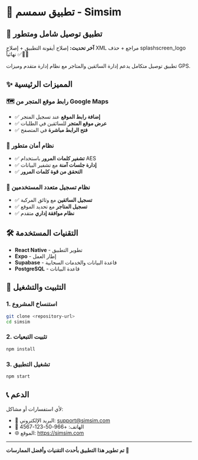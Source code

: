 # 🚀 تطبيق سمسم - Simsim

## 📱 تطبيق توصيل شامل ومتطور
**آخر تحديث:** إصلاح أيقونة التطبيق + إصلاح XML مراجع + حذف splashscreen_logo نهائياً ✅🔧🎨

تطبيق توصيل متكامل يدعم إدارة السائقين والمتاجر مع نظام إدارة متقدم وميزات GPS.

## ✨ المميزات الرئيسية

### 🗺️ **رابط موقع المتجر من Google Maps**
- ✅ **إضافة رابط الموقع** عند تسجيل المتجر
- ✅ **عرض موقع المتجر** للسائقين في الطلبات
- ✅ **فتح الرابط مباشرة** في المتصفح

### 🔐 **نظام أمان متطور**
- ✅ **تشفير كلمات المرور** باستخدام AES
- ✅ **إدارة جلسات آمنة** مع تشفير البيانات
- ✅ **التحقق من قوة كلمات المرور**

### 👥 **نظام تسجيل متعدد المستخدمين**
- ✅ **تسجيل السائقين** مع وثائق المركبة
- ✅ **تسجيل المتاجر** مع تحديد الموقع
- ✅ **نظام موافقة إداري** متقدم

## 🛠️ التقنيات المستخدمة

- **React Native** - تطوير التطبيق
- **Expo** - إطار العمل
- **Supabase** - قاعدة البيانات والخدمات السحابية
- **PostgreSQL** - قاعدة البيانات

## 🚀 التثبيت والتشغيل

### 1. استنساخ المشروع
```bash
git clone <repository-url>
cd simsim
```

### 2. تثبيت التبعيات
```bash
npm install
```

### 3. تشغيل التطبيق
```bash
npm start
```

## 📞 الدعم

لأي استفسارات أو مشاكل:
- 📧 البريد الإلكتروني: support@simsim.com
- 📱 الهاتف: +966-50-123-4567
- 🌐 الموقع: https://simsim.com

---

**تم تطوير هذا التطبيق بأحدث التقنيات وأفضل الممارسات** 🚀